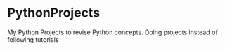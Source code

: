 # PythonProjects
My Python Projects to revise Python concepts. Doing projects instead of following tutorials
